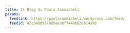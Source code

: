 ```yaml
---
title: Il Blog di Paolo Sammicheli
params:
  feedlink: https://paolosammicheli.wordpress.com/feed/
  feedid: 42c348d937069aa8ef7448662b914a90
---
```

